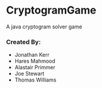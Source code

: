 # CryptogramGame

A java cryptogram solver game

<h3>Created By:</h3>

* Jonathan Kerr
* Hares Mahmood
* Alastair Primmer
* Joe Stewart
* Thomas Williams
